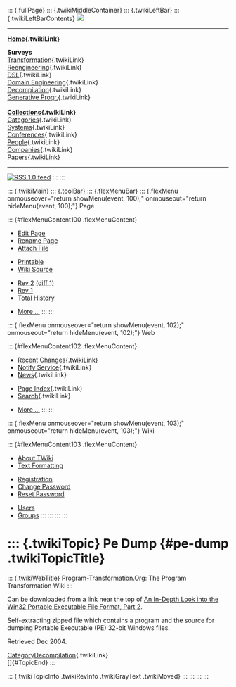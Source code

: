 ::: {.fullPage}
::: {.twikiMiddleContainer}
::: {.twikiLeftBar}
::: {.twikiLeftBarContents}
![](../pub/transformation.gif)

------------------------------------------------------------------------

**[Home](WebHome){.twikiLink}**

**Surveys**\
[Transformation](ProgramTransformation){.twikiLink}\
[Reengineering](ReengineeringWiki){.twikiLink}\
[DSL](DomainSpecificLanguages){.twikiLink}\
[Domain Engineering](DomainEngineering){.twikiLink}\
[Decompilation](DeCompilation){.twikiLink}\
[Generative Progr.](GenerativeProgrammingWiki){.twikiLink}\
\
**[Collections](CategoryCollection){.twikiLink}**\
[Categories](CategoryCategory){.twikiLink}\
[Systems](TransformationSystems){.twikiLink}\
[Conferences](TransformationConferences){.twikiLink}\
[People](TransformationPeople){.twikiLink}\
[Companies](TransformationCompanies){.twikiLink}\
[Papers](CategoryPaper){.twikiLink}

------------------------------------------------------------------------

[![](../pub/rss.gif "RSS 1.0 feed")](WebRss@skin=rss)
:::
:::

::: {.twikiMain}
::: {.toolBar}
::: {.flexMenuBar}
::: {.flexMenu onmouseover="return showMenu(event, 100);" onmouseout="return hideMenu(event, 100);"}
Page

::: {#flexMenuContent100 .flexMenuContent}
-   [Edit
    Page](http://www.program-transformation.org/edit/Transform/PeDump?t=1536826533)
-   [Rename
    Page](http://www.program-transformation.org/rename/Transform/PeDump)
-   [Attach
    File](http://www.program-transformation.org/attach/Transform/PeDump)

<!-- -->

-   [Printable](http://www.program-transformation.org/view/Transform/PeDump?skin=print.pattern)
-   [Wiki
    Source](http://www.program-transformation.org/view/Transform/PeDump?skin=text&raw=on&contenttype=text/plain)

<!-- -->

-   [Rev
    2](http://www.program-transformation.org/view/Transform/PeDump?rev=1.2)
    [(diff 1)](http://www.program-transformation.org/rdiff/Transform/PeDump?rev1=1.2&rev2=1.1)
-   [Rev
    1](http://www.program-transformation.org/view/Transform/PeDump?rev=1.1)
-   [Total
    History](http://www.program-transformation.org/rdiff/Transform/PeDump)

<!-- -->

-   [More
    \...](http://www.program-transformation.org/oops/Transform/PeDump?template=oopsmore&param1=1.2&param2=1.2)
:::
:::

::: {.flexMenu onmouseover="return showMenu(event, 102);" onmouseout="return hideMenu(event, 102);"}
Web

::: {#flexMenuContent102 .flexMenuContent}
-   [Recent Changes](WebChanges){.twikiLink}
-   [Notify Service](WebNotify){.twikiLink}
-   [News](WebNews){.twikiLink}

<!-- -->

-   [Page Index](WebIndex){.twikiLink}
-   [Search](WebSearch){.twikiLink}

<!-- -->

-   [More
    \...](http://www.program-transformation.org/oops/Transform/PeDump?template=oopsmore&param1=1.2&param2=1.2)
:::
:::

::: {.flexMenu onmouseover="return showMenu(event, 103);" onmouseout="return hideMenu(event, 103);"}
Wiki

::: {#flexMenuContent103 .flexMenuContent}
-   [About
    TWiki](http://www.program-transformation.org/view/TWiki/WebHome)
-   [Text
    Formatting](http://www.program-transformation.org/view/TWiki/TextFormattingRules)

<!-- -->

-   [Registration](http://www.program-transformation.org/view/TWiki/TWikiRegistration)
-   [Change
    Password](http://www.program-transformation.org/view/TWiki/ChangePassword)
-   [Reset
    Password](http://www.program-transformation.org/view/TWiki/ResetPassword)

<!-- -->

-   [Users](http://www.program-transformation.org/view/Main/TWikiUsers)
-   [Groups](http://www.program-transformation.org/view/Main/TWikiGroups)
:::
:::
:::
:::

::: {.twikiTopic}
Pe Dump {#pe-dump .twikiTopicTitle}
=======

::: {.twikiWebTitle}
Program-Transformation.Org: The Program Transformation Wiki
:::

Can be downloaded from a link near the top of [An In-Depth Look into the
Win32 Portable Executable File Format, Part
2](http://msdn.microsoft.com/msdnmag/issues/02/03/PE2/default.aspx).

Self-extracting zipped file which contains a program and the source for
dumping Portable Executable (PE) 32-bit Windows files.

Retrieved Dec 2004.

[CategoryDecompilation](CategoryDecompilation){.twikiLink}\
[]{#TopicEnd}
:::

::: {.twikiTopicInfo .twikiRevInfo .twikiGrayText .twikiMoved}
:::
:::
:::
:::
